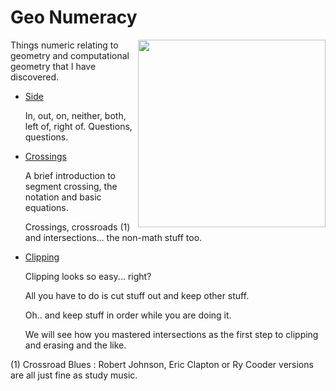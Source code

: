 # Geo Numeracy

<img src="../images/polygons_5.png" align="right" width="300"/>

Things numeric relating to geometry and computational geometry that I have discovered.

* [Side](/docs/side.md)

  In, out, on, neither, both, left of, right of.
  Questions, questions.

* [Crossings](/docs/crossings.md)

  A brief introduction to segment crossing, the notation and basic equations.

  Crossings, crossroads (1) and intersections... the non-math stuff too.
  
* [Clipping](/docs/clipping.md)

  Clipping looks so easy... right? 

  All you have to do is cut stuff out and keep other stuff. 

  Oh.. and keep stuff in order while you are doing it.

  We will see how you mastered intersections as the first step to clipping and erasing and the like.




(1)  Crossroad Blues : Robert Johnson, Eric Clapton or Ry Cooder versions are all just fine as study music.
